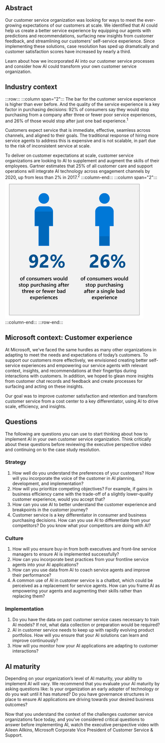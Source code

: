 ## Abstract

Our customer service organization was looking for ways to meet the ever-growing expectations of our customers at scale. We identified that AI could help us create a better service experience by equipping our agents with predictions and recommendations, surfacing new insights from customer feedback, and streamlining our customers’ self-service experience. Since implementing these solutions, case resolution has sped up dramatically and customer satisfaction scores have increased by nearly a third.

Learn about how we incorporated AI into our customer service processes and consider how AI could transform your own customer service organization.

## Industry context

:::row:::
:::column span="2":::
The bar for the customer service experience is higher than ever before. And the quality of the service experience is a key factor in purchasing decisions: 92% of consumers say they would stop purchasing from a company after three or fewer poor service experiences, and 26% of those would stop after just one bad experience.<sup>1</sup>

Customers expect service that is immediate, effective, seamless across channels, and aligned to their goals. The traditional response of hiring more service agents to address this is expensive and is not scalable, in part due to the risk of inconsistent service at scale.

To deliver on customer expectations at scale, customer service organizations are looking to AI to supplement and augment the skills of their employees. Gartner estimates that 25% of all customer care and support operations will integrate AI technology across engagement channels by 2020, up from less than 2% in 2017.<sup>2</sup>
:::column-end:::
:::column span="2":::
![92% of consumers would stop purchasing after three or fewer bad experiences, 26% of consumers would stop purchasing after a single bad experience](../media/2.5.1.A.Customer-Service-case-study-intro.jpg)
:::column-end:::
:::row-end:::

## Microsoft context: Customer experience

At Microsoft, we’ve faced the same hurdles as many other organizations in adapting to meet the needs and expectations of today’s customers. To support our customers more effectively, we envisioned creating better self-service experiences and empowering our service agents with relevant context, insights, and recommendations at their fingertips during interactions with customers. In addition, we hoped to glean more insights from customer chat records and feedback and create processes for surfacing and acting on these insights.

Our goal was to improve customer satisfaction and retention and transform customer service from a cost center to a key differentiator, using AI to drive scale, efficiency, and insights.

## Questions

The following are questions you can use to start thinking about how to implement AI in your own customer service organization. Think critically about these questions before reviewing the executive perspective video and continuing on to the case study resolution.

### Strategy

1. How well do you understand the preferences of your customers? How will you incorporate the voice of the customer in AI planning, development, and implementation?
2. How will you prioritize competing objectives? For example, if gains in business efficiency came with the trade-off of a slightly lower-quality customer experience, would you accept that?
3. How can you use AI to better understand the customer experience and breakpoints in the customer journey?
4. Customer service is a key differentiator in consumer and business purchasing decisions. How can you use AI to differentiate from your competitors? Do you know what your competitors are doing with AI?

### Culture

1. How will you ensure buy-in from both executives and front-line service managers to ensure AI is implemented successfully?
2. How can you incorporate best practices from your frontline service agents into your AI applications?
3. How can you use data from AI to coach service agents and improve their performance?
4. A common use of AI in customer service is a chatbot, which could be perceived as a replacement for service agents. How can you frame AI as empowering your agents and augmenting their skills rather than replacing them?

### Implementation

1. Do you have the data on past customer service cases necessary to train AI models? If not, what data collection or preparation would be required?
2. AI in customer service needs to keep up with rapidly evolving product portfolios. How will you ensure that your AI solutions can learn and improve continuously?
3. How will you monitor how your AI applications are adapting to customer interactions?

## AI maturity

Depending on your organization’s level of AI maturity, your ability to implement AI will vary. We recommend that you evaluate your AI maturity by asking questions like: Is your organization an early adopter of technology or do you wait until it has matured? Do you have governance structures in place to ensure AI applications are driving towards your desired business outcomes?

Now that you understand the context of the challenges customer service organizations face today, and you’ve considered critical questions to answer before implementing AI, watch the executive perspective video with Aileen Allkins, Microsoft Corporate Vice President of Customer Service & Support.